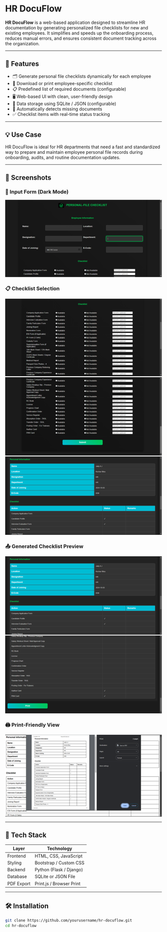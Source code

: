 # HR DocuFlow

**HR DocuFlow** is a web-based application designed to streamline HR documentation by generating personalized file checklists for new and existing employees. It simplifies and speeds up the onboarding process, reduces manual errors, and ensures consistent document tracking across the organization.

---

## 🔧 Features

- 🗂️ Generate personal file checklists dynamically for each employee  
- 📄 Download or print employee-specific checklist  
- 📋 Predefined list of required documents (configurable)  
- 🖥️ Web-based UI with clean, user-friendly design  
- 💾 Data storage using SQLite / JSON (configurable)  
- 🧠 Automatically detects missing documents  
- ✅ Checklist items with real-time status tracking  

---

## 💡 Use Case

HR DocuFlow is ideal for HR departments that need a fast and standardized way to prepare and maintain employee personal file records during onboarding, audits, and routine documentation updates.

---

## 📸 Screenshots

### 🧾 Input Form (Dark Mode)
![Form UI](1.png)

### 📋 Checklist Selection
![Checklist Part 1](2.png)  
![Checklist Part 2](3.png)  
![Checklist Submission](4.png)

### 📤 Generated Checklist Preview
![Generated Checklist](4.png)
![Checklist Submission](5.png)

### 🖨️ Print-Friendly View
![Print View](6.png)

---

## 🚀 Tech Stack

| Layer      | Technology               |
|------------|--------------------------|
| Frontend   | HTML, CSS, JavaScript    |
| Styling    | Bootstrap / Custom CSS   |
| Backend    | Python (Flask / Django)  |
| Database   | SQLite or JSON File      |
| PDF Export | Print.js / Browser Print |

---

## 🛠️ Installation

```bash
git clone https://github.com/yourusername/hr-docuflow.git
cd hr-docuflow
